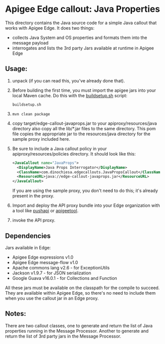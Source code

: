 # Apigee Edge callout: Java Properties

This directory contains the Java source code for a simple Java callout that
works with Apigee Edge. It does two things:  
* collects Java System and OS properties and formats them into the message payload
* interrogates and lists the 3rd party Jars available at runtime in Apigee Edge

## Usage:

1. unpack (if you can read this, you've already done that).

2. Before building the first time, you must import the apigee jars into your local Maven cache.
   Do this with the [buildsetup.sh](buildsetup.sh) script:
   ```
   buildsetup.sh
   ```

3. ```mvn clean package```

4. copy target/edge-callout-javaprops.jar to your apiproxy/resources/java directory
   also copy all the lib/*.jar files to the same directory.
   This pom file copies the appropriate jar to the resources/java directory for
   the sample proxy included here. 

5. Be sure to include a Java callout policy in your
   apiproxy/resources/policies directory. It should look like
   this:
    ```xml
    <JavaCallout name="JavaProps">
      <DisplayName>Java Props Interrogator</DisplayName>
      <ClassName>com.dinochiesa.edgecallouts.JavaPropsCallout</ClassName>
      <ResourceURL>java://edge-callout-javaprops.jar</ResourceURL>
    </JavaCallout>
   ```
   If you are using the sample proxy, you don't need to do this; it's already present in the proxy. 
   
6. Import and deploy the API proxy bundle into your Edge organization with a tool like [pushapi](https://github.com/carloseberhardt/apiploy) or [apigeetool](https://github.com/apigee/apigeetool-node).

7. invoke the API proxy.


## Dependencies

Jars available in Edge: 
* Apigee Edge expressions v1.0
* Apigee Edge message-flow v1.0
* Apache commons lang v2.6 - for ExceptionUtils
* Jackson v1.9.7 - for JSON serialization
* Google Guava v16.0.1 - for Collections and Function

All these jars must be available on the classpath for the compile to
succeed. They are available within Apigee Edge, so there's no need to
include them when you use the callout jar in an Edge proxy.


## Notes:

There are two callout classes, one to generate and return the list of Java properties running in the Message Processor.  Another to generate and return the list of 3rd party jars in the Message Processor.


